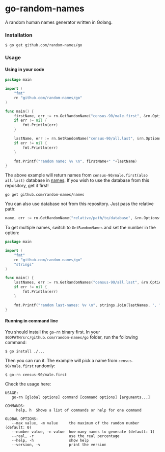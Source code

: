 # go-random-names

A random human names generator written in Golang.

### Installation

```
$ go get github.com/random-names/go
```

### Usage

#### Using in your code

```go
package main

import (
	"fmt"
	rn "github.com/random-names/go"
)

func main() {
	firstName, err := rn.GetRandomName("census-90/male.first", &rn.Options{})
	if err != nil {
		fmt.Println(err)
	}

	lastName, err := rn.GetRandomName("census-90/all.last", &rn.Options{})
	if err != nil {
		fmt.Println(err)
	}

	fmt.Printf("random name: %v \n", firstName+" "+lastName)
}

```

The above example will return names from `census-90/male.first(also all.last)` database in [names](https://github.com/random-names/names/tree/master/census-90). If you wish to use the database from this repository, get it first!

```
go get github.com/random-names/names
```

You can also use database not from this repository. Just pass the relative path:

```go
name, err := rn.GetRandomName("relative/path/to/database", &rn.Options{})
```

To get multiple names, switch to `GetRandomNames` and set the number in the option:

```go
package main

import (
	"fmt"
	rn "github.com/random-names/go"
	"strings"
)

func main() {
	lastNames, err := rn.GetRandomNames("census-90/all.last", &rn.Options{Number: 5})
	if err != nil {
		fmt.Println(err)
	}

	fmt.Printf("random last-names: %v \n", strings.Join(lastNames, ", "))
}

```

#### Running in command line

You should install the `go-rn` binary first. In your `$GOPATH/src/github.com/random-names/go` folder, run the following command:

```
$ go install ./...
```

Then you can run it. The example will pick a name from `census-90/male.first` randomly:

```
$ go-rn census-90/male.first
```

Check the usage here:

```
USAGE:
   go-rn [global options] command [command options] [arguments...]

COMMANDS:
     help, h  Shows a list of commands or help for one command

GLOBAL OPTIONS:
   --max value, -m value     the maximum of the random number (default: 0)
   --number value, -n value  how many names to generate (default: 1)
   --real, -r                use the real percentage
   --help, -h                show help
   --version, -v             print the version
```
